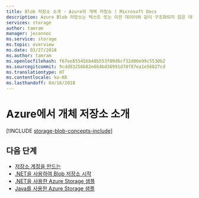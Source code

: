 ```yaml
---
title: Blob 저장소 소개 - Azure의 개체 저장소 | Microsoft Docs
description: Azure Blob 저장소는 텍스트 또는 이진 데이터와 같이 구조화되지 않은 대량의 개체 데이터를 저장하도록 설계되었습니다. 응용 프로그램은 Blob 저장소의 개체를 PowerShell 또는 Azure CLI에서 액세스하거나, Azure Storage 클라이언트 라이브러리 또는 REST를 통해 코드에서 액세스할 수 있습니다.
services: storage
author: tamram
manager: jeconnoc
ms.service: storage
ms.topic: overview
ms.date: 03/27/2018
ms.author: tamram
ms.openlocfilehash: f67ee855456b40b553f09d6cf32d00e99c5530b2
ms.sourcegitcommit: 9cdd83256b82e664bd36991d78f87ea1e56827cd
ms.translationtype: HT
ms.contentlocale: ko-KR
ms.lasthandoff: 04/16/2018
---
```

# <a name="introduction-to-object-storage-in-azure"></a>Azure에서 개체 저장소 소개

[!INCLUDE [storage-blob-concepts-include](../../../includes/storage-blob-concepts-include.md)]

## <a name="next-steps"></a>다음 단계

* [저장소 계정을 만드는](../common/storage-create-storage-account.md?toc=%2fazure%2fstorage%2fblobs%2ftoc.json)
* [.NET을 사용하여 Blob 저장소 시작](storage-dotnet-how-to-use-blobs.md)
* [.NET을 사용한 Azure Storage 샘플](../common/storage-samples-dotnet.md)
* [Java를 사용한 Azure Storage 샘플](../common/storage-samples-java.md)
